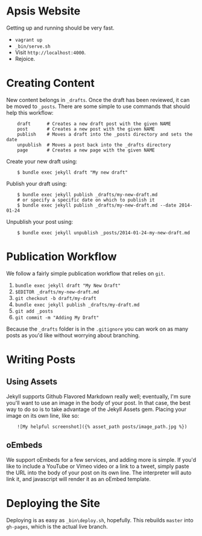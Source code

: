 # Apsis Website

Getting up and running should be very fast.

- `vagrant up`
- `_bin/serve.sh`
- Visit `http://localhost:4000`.
- Rejoice.

# Creating Content

New content belongs in `_drafts`. Once the draft has been reviewed, it can be moved to `_posts`. There are some simple to use commands that should help this workflow:

```
    draft      # Creates a new draft post with the given NAME
    post       # Creates a new post with the given NAME
    publish    # Moves a draft into the _posts directory and sets the date
    unpublish  # Moves a post back into the _drafts directory
    page       # Creates a new page with the given NAME
```

Create your new draft using:

```
    $ bundle exec jekyll draft "My new draft"
```

Publish your draft using:

```
    $ bundle exec jekyll publish _drafts/my-new-draft.md
    # or specify a specific date on which to publish it
    $ bundle exec jekyll publish _drafts/my-new-draft.md --date 2014-01-24
```

Unpublish your post using:

```
    $ bundle exec jekyll unpublish _posts/2014-01-24-my-new-draft.md
```

# Publication Workflow

We follow a fairly simple publication workflow that relies on `git`.

1. `bundle exec jekyll draft "My New Draft"`
2. `$EDITOR _drafts/my-new-draft.md`
3. `git checkout -b draft/my-draft`
4. `bundle exec jekyll publish _drafts/my-draft.md`
5. `git add _posts`
6. `git commit -m "Adding My Draft"`

Because the `_drafts` folder is in the `.gitignore` you can work on as many posts as you'd like without worrying about branching.

# Writing Posts

## Using Assets

Jekyll supports Github Flavored Markdown really well; eventually, I'm sure you'll want to use an image in the body of your post. In that case, the best way to do so is to take advantage of the Jekyll Assets gem. Placing your image on its own line, like so:

```
    ![My helpful screenshot]({% asset_path posts/image_path.jpg %})
```

## oEmbeds

We support oEmbeds for a few services, and adding more is simple. If you'd like to include a YouTube or Vimeo video or a link to a tweet, simply paste the URL into the body of your post on its own line. The interpreter will auto link it, and javascript will render it as an oEmbed template.

# Deploying the Site

Deploying is as easy as `_bin\deploy.sh`, hopefully. This rebuilds `master` into `gh-pages`, which is the actual live branch.
